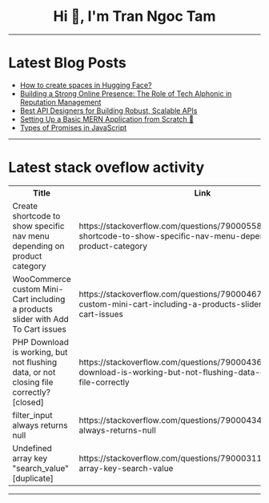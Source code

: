 <h1 align="center">Hi 👋, I'm Tran Ngoc Tam</h1>

---

# Latest Blog Posts 
<!-- BLOG-POST-LIST:START -->
- [How to create spaces in Hugging Face?](https://dev.to/itstomlie/how-to-create-spaces-in-hugging-face-a9k)
- [Building a Strong Online Presence: The Role of Tech Alphonic in Reputation Management](https://dev.to/bhawesh_techalphonic_7e66/building-a-strong-online-presence-the-role-of-tech-alphonic-in-reputation-management-44pp)
- [Best API Designers for Building Robust, Scalable APIs](https://dev.to/apilover/best-api-designers-for-building-robust-scalable-apis-1bj4)
- [Setting Up a Basic MERN Application from Scratch 🚀](https://dev.to/info_generalhazedawn_a3d/setting-up-a-basic-mern-application-from-scratch-4ge8)
- [Types of Promises in JavaScript](https://dev.to/bhataasim/types-of-promises-in-javascript-4n19)
<!-- BLOG-POST-LIST:END -->

---

# Latest stack oveflow activity
<table>
  <tr><th>Title</th><th>Link</th></tr>
  <!-- STACKOVERFLOW:START --><tr><td>Create shortcode to show specific nav menu depending on product category</td><td>https://stackoverflow.com/questions/79000558/create-shortcode-to-show-specific-nav-menu-depending-on-product-category</td></tr><tr><td>WooCommerce custom Mini-Cart including a products slider with Add To Cart issues</td><td>https://stackoverflow.com/questions/79000467/woocommerce-custom-mini-cart-including-a-products-slider-with-add-to-cart-issues</td></tr><tr><td>PHP Download is working, but not flushing data, or not closing file correctly? [closed]</td><td>https://stackoverflow.com/questions/79000436/php-download-is-working-but-not-flushing-data-or-not-closing-file-correctly</td></tr><tr><td>filter_input always returns null</td><td>https://stackoverflow.com/questions/79000434/filter-input-always-returns-null</td></tr><tr><td>Undefined array key &quot;search_value&quot; [duplicate]</td><td>https://stackoverflow.com/questions/79000311/undefined-array-key-search-value</td></tr><!-- STACKOVERFLOW:END -->
</table>

---


